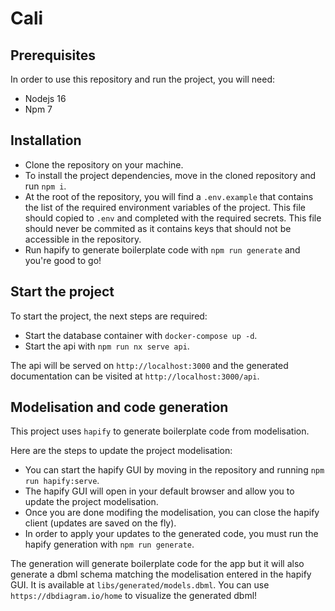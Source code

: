 # Cali

## Prerequisites

In order to use this repository and run the project, you will need:

- Nodejs 16
- Npm 7

## Installation

- Clone the repository on your machine.
- To install the project dependencies, move in the cloned repository and run
  `npm i`.
- At the root of the repository, you will find a `.env.example` that contains
  the list of the required environment variables of the project. This file
  should copied to `.env` and completed with the required secrets. This file
  should never be commited as it contains keys that should not be accessible in
  the repository.
- Run hapify to generate boilerplate code with `npm run generate` and you're
  good to go!

## Start the project

To start the project, the next steps are required:

- Start the database container with `docker-compose up -d`.
- Start the api with `npm run nx serve api`.

The api will be served on `http://localhost:3000` and the generated
documentation can be visited at `http://localhost:3000/api`.

## Modelisation and code generation

This project uses `hapify` to generate boilerplate code from modelisation.

Here are the steps to update the project modelisation:

- You can start the hapify GUI by moving in the repository and running
  `npm run hapify:serve`.
- The hapify GUI will open in your default browser and allow you to update the
  project modelisation.
- Once you are done modifing the modelisation, you can close the hapify client
  (updates are saved on the fly).
- In order to apply your updates to the generated code, you must run the hapify
  generation with `npm run generate`.

The generation will generate boilerplate code for the app but it will also
generate a dbml schema matching the modelisation entered in the hapify GUI. It
is available at `libs/generated/models.dbml`. You can use
`https://dbdiagram.io/home` to visualize the generated dbml!
